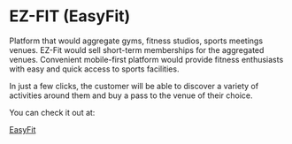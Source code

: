 # EZ-FIT (EasyFit)

Platform that would aggregate gyms, fitness studios, sports meetings venues. EZ-Fit would sell short-term memberships for the aggregated venues. Convenient mobile-first platform would provide fitness enthusiasts with easy and quick access to sports facilities. 

In just a few clicks, the customer will be able to discover a variety of activities around them and buy a pass to the venue of their choice.

You can check it out at:

[EasyFit](http://www.easyfit.life/)